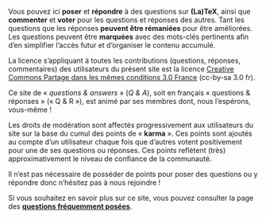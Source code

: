 Vous pouvez ici **poser** et **répondre** à des questions sur **(La)TeX**, ainsi que
**commenter** et **voter** pour les questions et réponses des autres. Tant les questions
que les réponses **peuvent être rémaniées** pour être améliorées. Les questions
peuvent être **marquées** avec des mots-clés pertinents afin d&rsquo;en simplifier l&rsquo;accès
futur et d&rsquo;organiser le contenu accumulé.

La licence s&rsquo;appliquant à toutes les contributions (questions, réponses,
commentaires) des utilisateurs du présent site est la licence
[Creative Commons Partage
dans les mêmes conditions 3.0 France](https://creativecommons.org/licenses/by-sa/3.0/fr/) (cc-by-sa 3.0 fr).

Ce site de « *questions & answers* » (*Q & A*), soit en français « questions &
réponses » (« Q & R »), est animé par ses membres dont, nous l&rsquo;espérons,
vous-même !

Les droits de modération sont affectés progressivement aux utilisateurs du site
sur la base du cumul des points de « **karma** ». Ces points sont ajoutés au compte
d&rsquo;un utilisateur chaque fois que d&rsquo;autres votent positivement pour une de ses
questions ou réponses. Ces points reflètent (très) approximativement le niveau
de confiance de la communauté.

Il n&rsquo;est pas nécessaire de posséder de points pour poser des questions ou
y répondre donc n&rsquo;hésitez pas à nous rejoindre !

Si vous souhaitez en savoir plus sur ce site, vous pouvez consulter la page des
**[questions fréquemment posées](http://texnique.fr/osqa/faq/)**.
